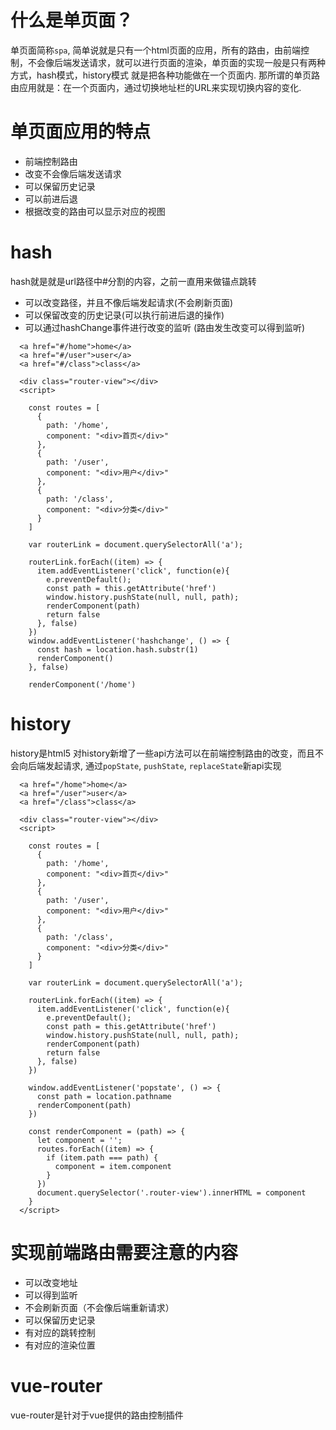# 什么是单页面？
单页面简称`spa`, 简单说就是只有一个html页面的应用，所有的路由，由前端控制，不会像后端发送请求，就可以进行页面的渲染，单页面的实现一般是只有两种方式，hash模式，history模式
就是把各种功能做在一个页面内. 那所谓的单页路由应用就是：在一个页面内，通过切换地址栏的URL来实现切换内容的变化.

# 单页面应用的特点
* 前端控制路由
* 改变不会像后端发送请求
* 可以保留历史记录
* 可以前进后退
* 根据改变的路由可以显示对应的视图

# hash
hash就是就是url路径中#分割的内容，之前一直用来做锚点跳转
* 可以改变路径，并且不像后端发起请求(不会刷新页面)
* 可以保留改变的历史记录(可以执行前进后退的操作)
* 可以通过hashChange事件进行改变的监听  (路由发生改变可以得到监听)
```
  <a href="#/home">home</a>
  <a href="#/user">user</a>
  <a href="#/class">class</a>
  
  <div class="router-view"></div>
  <script>

    const routes = [
      {
        path: '/home',
        component: "<div>首页</div>"
      },
      {
        path: '/user',
        component: "<div>用户</div>"
      },
      {
        path: '/class',
        component: "<div>分类</div>"
      }
    ]

    var routerLink = document.querySelectorAll('a');

    routerLink.forEach((item) => {
      item.addEventListener('click', function(e){
        e.preventDefault();
        const path = this.getAttribute('href')
        window.history.pushState(null, null, path);
        renderComponent(path)
        return false
      }, false)
    })
    window.addEventListener('hashchange', () => {
      const hash = location.hash.substr(1)
      renderComponent()
    }, false)

    renderComponent('/home')
```



# history
history是html5 对history新增了一些api方法可以在前端控制路由的改变，而且不会向后端发起请求, 通过`popState`, `pushState`, `replaceState`新api实现
```
  <a href="/home">home</a>
  <a href="/user">user</a>
  <a href="/class">class</a>
  
  <div class="router-view"></div>
  <script>

    const routes = [
      {
        path: '/home',
        component: "<div>首页</div>"
      },
      {
        path: '/user',
        component: "<div>用户</div>"
      },
      {
        path: '/class',
        component: "<div>分类</div>"
      }
    ]

    var routerLink = document.querySelectorAll('a');

    routerLink.forEach((item) => {
      item.addEventListener('click', function(e){
        e.preventDefault();
        const path = this.getAttribute('href')
        window.history.pushState(null, null, path);
        renderComponent(path)
        return false
      }, false)
    })

    window.addEventListener('popstate', () => {
      const path = location.pathname
      renderComponent(path)
    })

    const renderComponent = (path) => {
      let component = '';
      routes.forEach((item) => {
        if (item.path === path) {
          component = item.component
        }
      })
      document.querySelector('.router-view').innerHTML = component
    }
  </script>
```

# 实现前端路由需要注意的内容
* 可以改变地址
* 可以得到监听
* 不会刷新页面（不会像后端重新请求）
* 可以保留历史记录
* 有对应的跳转控制
* 有对应的渲染位置

# vue-router
vue-router是针对于vue提供的路由控制插件
